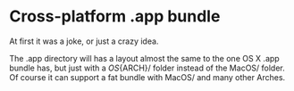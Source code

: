Cross-platform .app bundle
====
At first it was a joke, or just a crazy idea.

The .app directory will has a layout almost the same to the one OS X .app
bundle has, but just with a ${OS}${ARCH}/ folder instead of the MacOS/ 
folder. Of course it can support a fat bundle with MacOS/ and many other Arches.

